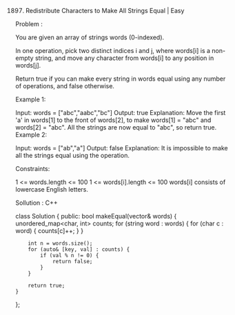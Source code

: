 1897. Redistribute Characters to Make All Strings Equal | Easy

Problem :

You are given an array of strings words (0-indexed).

In one operation, pick two distinct indices i and j, where words[i] is a non-empty string, and move any character from words[i] to any position in words[j].

Return true if you can make every string in words equal using any number of operations, and false otherwise.

Example 1:

Input: words = ["abc","aabc","bc"]
Output: true
Explanation: Move the first 'a' in words[1] to the front of words[2],
to make words[1] = "abc" and words[2] = "abc".
All the strings are now equal to "abc", so return true.
Example 2:

Input: words = ["ab","a"]
Output: false
Explanation: It is impossible to make all the strings equal using the operation.
 

Constraints:

1 <= words.length <= 100
1 <= words[i].length <= 100
words[i] consists of lowercase English letters.

Sollution : C++

class Solution {
public:
    bool makeEqual(vector<string>& words) {
        unordered_map<char, int> counts;
        for (string word : words) {
            for (char c : word) {
                counts[c]++;
            }
        }
        
        int n = words.size();
        for (auto& [key, val] : counts) {
            if (val % n != 0) {
                return false;
            }
        }
        
        return true;
    }
};